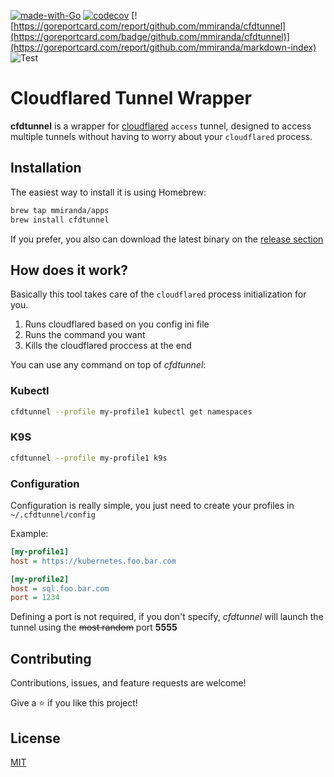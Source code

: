 [![made-with-Go](https://img.shields.io/badge/Made%20with-Go-1f425f.svg)](http://golang.org)
[![codecov](https://codecov.io/gh/mmiranda/cfdtunnel/branch/main/graph/badge.svg?token=HAUMRJQ4OX)](https://codecov.io/gh/mmiranda/cfdtunnel)
[![https://goreportcard.com/report/github.com/mmiranda/cfdtunnel](https://goreportcard.com/badge/github.com/mmiranda/cfdtunnel)](https://goreportcard.com/report/github.com/mmiranda/markdown-index)
![[Test](https://github.com/mmiranda/cfdtunnel/actions/workflows/test-coverage.yml)](https://github.com/mmiranda/cfdtunnel/actions/workflows/test-coverage.yml/badge.svg)


# Cloudflared Tunnel Wrapper
**cfdtunnel** is a wrapper for [cloudflared](https://github.com/cloudflare/cloudflared) `access` tunnel, designed to access multiple tunnels without having to worry about your `cloudflared` process.


## Installation

The easiest way to install it is using Homebrew:

```bash
brew tap mmiranda/apps
brew install cfdtunnel
```

If you prefer, you also can download the latest binary on the [release section](https://github.com/mmiranda/cfdtunnel/releases)

## How does it work?

Basically this tool takes care of the `cloudflared` process initialization for you.

1. Runs cloudflared based on you config ini file
2. Runs the command you want
3. Kills the cloudflared proccess at the end


You can use any command on top of *cfdtunnel*:

### Kubectl
```bash
cfdtunnel --profile my-profile1 kubectl get namespaces
```
### K9S
```bash
cfdtunnel --profile my-profile1 k9s
```

### Configuration

Configuration is really simple, you just need to create your profiles in `~/.cfdtunnel/config`

Example:
```ini
[my-profile1]
host = https://kubernetes.foo.bar.com

[my-profile2]
host = sql.foo.bar.com
port = 1234
```

Defining a port is not required, if you don't specify, *cfdtunnel* will launch the tunnel using the ~~most random~~ port **5555**

## Contributing
Contributions, issues, and feature requests are welcome!

Give a ⭐️ if you like this project!

## License
[MIT](https://choosealicense.com/licenses/mit/)
